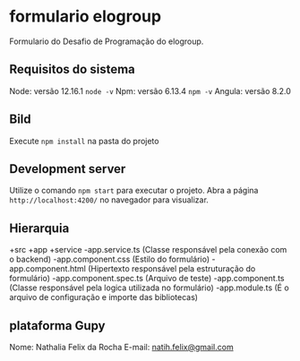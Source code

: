 # formulario elogroup

Formulario do Desafio de Programação do elogroup.

## Requisitos do sistema

Node: versão 12.16.1 `node -v`
Npm: versão 6.13.4 `npm -v`
Angula: versão 8.2.0

## Bild

Execute `npm install` na pasta do projeto

## Development server

Utilize o comando `npm start` para executar o projeto. Abra a página `http://localhost:4200/` no navegador para visualizar.

## Hierarquia

+src
 +app
    +service
        -app.service.ts (Classe responsável pela conexão com o backend)
    -app.component.css (Estilo do formulário)
    -app.component.html (Hipertexto responsável pela estruturação do formulário)
    -app.component.spec.ts (Arquivo de teste)
    -app.component.ts (Classe responsável pela logica utilizada no formulário)
    -app.module.ts (É o arquivo de configuração e importe das bibliotecas)

## plataforma Gupy

Nome: Nathalia Felix da Rocha
E-mail: natih.felix@gmail.com
